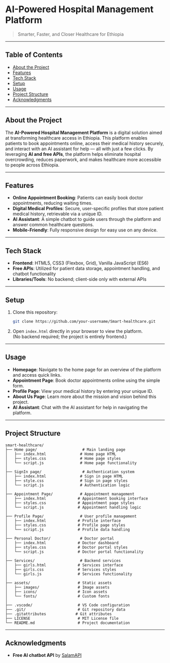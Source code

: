 # AI-Powered Hospital Management Platform

> Smarter, Faster, and Closer Healthcare for Ethiopia

---

## Table of Contents
- [About the Project](#about-the-project)
- [Features](#features)
- [Tech Stack](#tech-stack)
- [Setup](#setup)
- [Usage](#usage)
- [Project Structure](#project-structure)
- [Acknowledgments](#acknowledgments)

---

## About the Project
The **AI-Powered Hospital Management Platform** is a digital solution aimed at transforming healthcare access in Ethiopia. This platform enables patients to book appointments online, access their medical history securely, and interact with an AI assistant for help — all with just a few clicks. By leveraging **AI and free APIs**, the platform helps eliminate hospital overcrowding, reduces paperwork, and makes healthcare more accessible to people across Ethiopia.

---

## Features
- **Online Appointment Booking**: Patients can easily book doctor appointments, reducing waiting times.
- **Digital Medical Profiles**: Secure, user-specific profiles that store patient medical history, retrievable via a unique ID.
- **AI Assistant**: A simple chatbot to guide users through the platform and answer common healthcare questions.
- **Mobile-Friendly**: Fully responsive design for easy use on any device.

---

## Tech Stack
- **Frontend**: HTML5, CSS3 (Flexbox, Grid), Vanilla JavaScript (ES6)
- **Free APIs**: Utilized for patient data storage, appointment handling, and chatbot functionality
- **Libraries/Tools**: No backend; client-side only with external APIs

---

## Setup
1. Clone this repository:
    ```bash
    git clone https://github.com/your-username/Smart-healthcare.git
    ```

2. Open `index.html` directly in your browser to view the platform.  
   (No backend required; the project is entirely frontend.)

---

## Usage
- **Homepage**: Navigate to the home page for an overview of the platform and access quick links.
- **Appointment Page**: Book doctor appointments online using the simple form.
- **Profile Page**: View your medical history by entering your unique ID.
- **About Us Page**: Learn more about the mission and vision behind this project.
- **AI Assistant**: Chat with the AI assistant for help in navigating the platform.

---

## Project Structure
```
smart-healthcare/
├── Home page/                    # Main landing page
│   ├── index.html               # Home page HTML
│   ├── styles.css               # Home page styles
│   └── script.js                # Home page functionality
│
├── SignIn page/                  # Authentication system
│   ├── index.html               # Sign in page HTML
│   ├── style.css                # Sign in page styles
│   └── script.js                # Authentication logic
│
├── Appointment Page/            # Appointment management
│   ├── index.html              # Appointment booking interface
│   ├── styles.css              # Appointment page styles
│   └── script.js               # Appointment handling logic
│
├── Profile Page/                # User profile management
│   ├── index.html              # Profile interface
│   ├── styles.css              # Profile page styles
│   └── script.js               # Profile data handling
│
├── Personal Doctor/             # Doctor portal
│   ├── index.html              # Doctor dashboard
│   ├── styles.css              # Doctor portal styles
│   └── script.js               # Doctor portal functionality
│
├── Services/                    # Backend services
│   ├── girls.html              # Services interface
│   ├── girls.css               # Services styles
│   └── girls.js                # Services functionality
│
├── assets/                     # Static assets
│   ├── images/                 # Image assets
│   ├── icons/                  # Icon assets
│   └── fonts/                  # Custom fonts
│
├── .vscode/                    # VS Code configuration
├── .git/                       # Git repository data
├── .gitattributes             # Git attributes
├── LICENSE                     # MIT License file
└── README.md                   # Project documentation
```

---

## Acknowledgments
- **Free AI chatbot API** by [SalamAPI](https://selamapi.vercel.app/v1)
 

